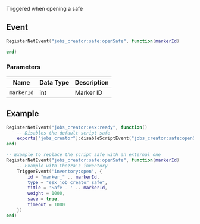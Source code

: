 Triggered when opening a safe

## Event
``` lua
RegisterNetEvent("jobs_creator:safe:openSafe", function(markerId)

end)
```

### Parameters

| Name              | Data Type | Description                       |
| -                 | -         | -                                 |
| `markerId`            | int       | Marker ID  |

## Example
``` lua
RegisterNetEvent("jobs_creator:esx:ready", function() 
    -- Disables the default script safe
    exports["jobs_creator"]:disableScriptEvent("jobs_creator:safe:openSafe")
end)

-- Example to replace the script safe with an external one
RegisterNetEvent("jobs_creator:safe:openSafe", function(markerId)
    -- Example with Chezza's inventory
    TriggerEvent('inventory:open', {
        id = "marker_" .. markerId,
        type = "esx_job_creator_safe",
        title = 'Safe - ' .. markerId,
        weight = 1000,
        save = true,
        timeout = 1000
    })
end)
```